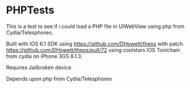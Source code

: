 PHPTests
========

This is a test to see if i could load a PHP file in UIWebView using php from Cydia/Telesphoreo.

Built with IOS 6.1 SDK using https://github.com/DHowett/theos with patch https://github.com/DHowett/theos/pull/72 using coolstars IOS Toolchain from cydia on iPhone 3GS 6.1.3.

Requires Jailbroken device.

Depends upon php from Cydia/Telesphoreo
